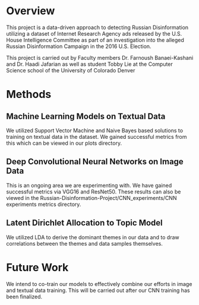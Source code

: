 # Overview
This project is a data-driven approach to detecting Russian Disinformation utilizing a dataset of Internet Research Agency ads released by the U.S. House Intelligence Committee as part of an investigation into the alleged Russian Disinformation Campaign in the 2016 U.S. Election.

This project is carried out by Faculty members Dr. Farnoush Banaei-Kashani and Dr. Haadi Jafarian as well as student Tobby Lie at the Computer Science school of the University of Colorado Denver 

# Methods

## Machine Learning Models on Textual Data
We utilized Support Vector Machine and Naive Bayes based solutions to training on textual data in the dataset. We gained successful metrics from this which can be viewed in our plots directory. 

## Deep Convolutional Neural Networks on Image Data
This is an ongoing area we are experimenting with. We have gained successful metrics via VGG16 and ResNet50. These results can also be viewed in the Russian-Disinformation-Project/CNN_experiments/CNN experiments metrics directory.

## Latent Dirichlet Allocation to Topic Model
We utilized LDA to derive the dominant themes in our data and to draw correlations between the themes and data samples themselves.

# Future Work
We intend to co-train our models to effectively combine our efforts in image and textual data training. This will be carried out after our CNN training has been finalized.
